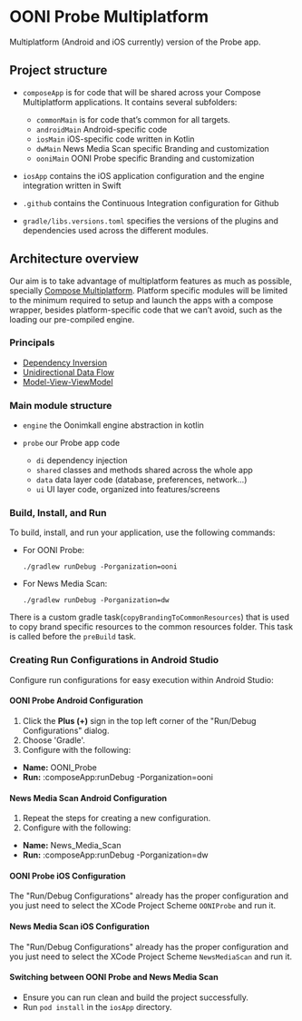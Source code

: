 # OONI Probe Multiplatform

Multiplatform (Android and iOS currently) version of the Probe app.

## Project structure

* `composeApp` is for code that will be shared across your Compose Multiplatform applications.
  It contains several subfolders:
  - `commonMain` is for code that’s common for all targets.
  - `androidMain` Android-specific code
  - `iosMain` iOS-specific code written in Kotlin
  - `dwMain` News Media Scan specific Branding and customization
  - `ooniMain` OONI Probe specific Branding and customization

* `iosApp` contains the iOS application configuration and the engine integration written in Swift

* `.github` contains the Continuous Integration configuration for Github

* `gradle/libs.versions.toml` specifies the versions of the plugins and dependencies used across
  the different modules.

## Architecture overview

Our aim is to take advantage of multiplatform features as much as possible, specially [Compose
Multiplatform](https://www.jetbrains.com/lp/compose-multiplatform/). Platform specific modules
will be limited to the minimum required to setup and launch the apps with a compose wrapper,
besides platform-specific code that we can’t avoid, such as the loading our pre-compiled engine.

### Principals

* [Dependency Inversion](https://developer.android.com/topic/modularization/patterns#dependency_inversion)
* [Unidirectional Data Flow](https://developer.android.com/develop/ui/compose/architecture#udf)
* [Model-View-ViewModel](https://www.jetbrains.com/help/kotlin-multiplatform-dev/compose-viewmodel.html)

### Main module structure

* `engine` the Oonimkall engine abstraction in kotlin

* `probe` our Probe app code

  * `di` dependency injection
  * `shared` classes and methods shared across the whole app
  * `data` data layer code (database, preferences, network...)
  * `ui` UI layer code, organized into features/screens



### Build, Install, and Run

To build, install, and run your application, use the following commands:

- For OONI Probe:
  ```
  ./gradlew runDebug -Porganization=ooni
  ```

- For News Media Scan:
  ```
  ./gradlew runDebug -Porganization=dw
  ```

There is a custom gradle task(`copyBrandingToCommonResources`) that is used to copy brand specific resources to the common resources folder. This task is called before the `preBuild` task.

### Creating Run Configurations in Android Studio

Configure run configurations for easy execution within Android Studio:

#### OONI Probe Android Configuration

1. Click the **Plus (+)** sign in the top left corner of the "Run/Debug Configurations" dialog.
2. Choose 'Gradle'.
3. Configure with the following:
- **Name:** OONI_Probe
- **Run:** :composeApp:runDebug -Porganization=ooni

#### News Media Scan Android Configuration

1. Repeat the steps for creating a new configuration.
2. Configure with the following:
- **Name:** News_Media_Scan
- **Run:** :composeApp:runDebug -Porganization=dw

#### OONI Probe iOS Configuration

The "Run/Debug Configurations" already has the proper configuration and you just need to select the XCode Project Scheme `OONIProbe` and run it.

#### News Media Scan iOS Configuration
The "Run/Debug Configurations" already has the proper configuration and you just need to select the XCode Project Scheme `NewsMediaScan` and run it.

#### Switching between OONI Probe and News Media Scan
- Ensure you can run clean and build the project successfully.
- Run `pod install` in the `iosApp` directory.
